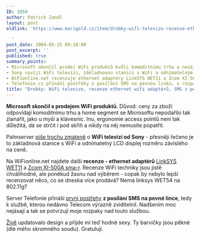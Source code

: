 ```yaml
---
ID: 1050
author: Patrick Zandl
layout: post
oldlink: 'https://www.marigold.cz/item/drobky-wifi-televize-recenze-ethernet-wifi-adapteru-sms-z-pevne-linky

  '
post_date: 2004-05-25 09:10:00
post_excerpt: ''
published: true
summary_points:
- Microsoft ukončil prodej WiFi produktů kvůli komoditnímu trhu a nezájmu o home segment.
- Sony vyvíjí WiFi televizi, základnovou stanici s WiFi a odnímatelným LCD displejem.
- WiFionline.net recenzuje ethernet adaptéry LinkSYS WET11 a Zcom XI-500A sma-r.
- Telefonie.cz přináší postřehy z posílání SMS na pevnou linku, s rozpaky.
title: "Drobky: WiFi televize, recenze ethernet wifi adaptérů, SMS z pevné linky"
---
```


<p>
<STRONG>Microsoft skončil s prodejem WiFi produktů</STRONG>. Důvod: ceny za zboží odpovídají komoditnímu trhu a home segment se Microsoftu nepodařilo tak zlanařit, jako u myší a klávesnic. Inu, ergonomie access pointů není tak důležitá, dá se strčit i pod skříň a nikdy na něj nemusíte popatřit. </p>

<p>
Palmserver <A href="http://www.palmserver.cz/clanek.php3?show=1875" target=_blank>píše trochu zmateně</A> o <STRONG>WiFi televizi od Sony</STRONG> - přesněji řečeno je to základnová stanice s WiFi a odnímatelný LCD displej rozměru závislého na ceně. </p>

<p>
Na WiFionline.net najdete další <STRONG>recenze - ethernet adaptérů</STRONG> <A href="http://www.elity.cz/wifi/wifionline/view.php?cisloclanku=2004052101">LinkSYS WET11</A> a <A href="http://www.elity.cz/wifi/wifionline/view.php?cisloclanku=2004051401">Zcom XI-500A sma-r</A>. Recenze WiFi techniky jsou jistě chválihodné, ale poněkud žasnu nad výběrem - copak by nebylo lepší recenzovat něco, co se dneska více prodává? Nemá linksys WET54 na 802.11g?</p>

<p>
Server Telefonie přináší <A href="http://www.telefonie.cz/zprava.asp?id=4249" target=_blank>první postřehy</A> <STRONG>z posílání SMS na pevné lince</STRONG>, tedy k službě, kterou nedávno Telecom výrazně zviditelnil. Nadšením moc nejásají a tak se potvrzují moje rozpaky nad touto službou. </p>

<p>
<A href="http://www.zive.cz/">Živě</A> updatovalo design a přijde mi teď hodně sexy. Ty barvičky jsou pěkné (dle mého skromného soudu). Gratuluji.</p>